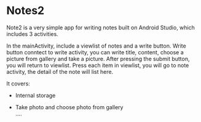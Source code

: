# Notes2  

Note2 is a very simple app for writing notes built on Android Studio, which includes 3 activities.  

In the mainActivity, include a viewlist of notes and a write button. Write button conntect to write activity, you can write title, content, choose a picture from gallery and take a picture. After pressing the submit button, 
you will return to viewlist. Press each item in viewlist, you will go to note activity, the detail of the note will list here.  

It covers:


* Internal storage  
- Take photo and choose photo from gallery  
....
